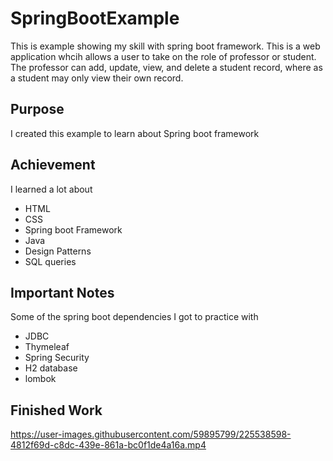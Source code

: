 # SpringBootExample
This is example showing my skill with spring boot framework. This is a web application whcih allows a user to take on the role of professor or student. The professor can add, update, view, and delete a student record, where as a student may only view their own record. 
## Purpose
I created this example to learn about Spring boot framework
## Achievement
I learned a lot about 
- HTML 
- CSS 
- Spring boot Framework 
- Java 
- Design Patterns
- SQL queries
## Important Notes
Some of the spring boot dependencies I got to practice with
- JDBC
- Thymeleaf
- Spring Security
- H2 database
- lombok
## Finished Work


https://user-images.githubusercontent.com/59895799/225538598-4812f69d-c8dc-439e-861a-bc0f1de4a16a.mp4

